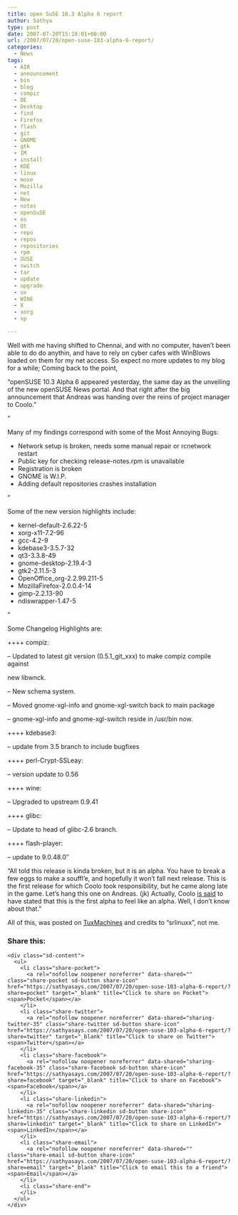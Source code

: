 ```yaml
---
title: open SuSE 10.3 Alpha 6 report
author: Sathya
type: post
date: 2007-07-20T15:18:01+00:00
url: /2007/07/20/open-suse-103-alpha-6-report/
categories:
  - News
tags:
  - AIR
  - announcement
  - bin
  - blog
  - compiz
  - DE
  - Desktop
  - find
  - Firefox
  - flash
  - git
  - GNOME
  - gtk
  - IM
  - install
  - KDE
  - linux
  - move
  - Mozilla
  - net
  - New
  - notes
  - openSuSE
  - os
  - Qt
  - repo
  - repos
  - repositories
  - rpm
  - SUSE
  - switch
  - tar
  - update
  - upgrade
  - ux
  - WINE
  - X
  - xorg
  - xp

---
```

Well with me having shifted to Chennai, and with no computer, haven&#8217;t been able to do do anythin, and have to rely on cyber cafes with WinBlows loaded on them for my net access. So expect no more updates to my blog for a while; Coming back to the point,

&#8220;openSUSE 10.3 Alpha 6 appeared yesterday, the same day as the unveiling of the new openSUSE News portal. And that right after the big announcement that Andreas was handing over the reins of project manager to Coolo.&#8221;

&#8221;

Many of my findings correspond with some of the Most Annoying Bugs:

  * Network setup is broken, needs some manual repair or rcnetwork restart
  * Public key for checking release-notes.rpm is unavailable
  * Registration is broken
  * GNOME is W.I.P.
  * Adding default repositories crashes installation

&#8221;
  
Some of the new version highlights include:

  * kernel-default-2.6.22-5
  * xorg-x11-7.2-96
  * gcc-4.2-9
  * kdebase3-3.5.7-32
  * qt3-3.3.8-49
  * gnome-desktop-2.19.4-3
  * gtk2-2.11.5-3
  * OpenOffice_org-2.2.99.211-5
  * MozillaFirefox-2.0.0.4-14
  * gimp-2.2.13-90
  * ndiswrapper-1.47-5

&#8221;
  
Some Changelog Highlights are:

++++ compiz:

&#8211; Updated to latest git version (0.5.1\_git\_xxx) to make compiz compile against
  
new libwnck.
  
&#8211; New schema system.
  
&#8211; Moved gnome-xgl-info and gnome-xgl-switch back to main package
  
&#8211; gnome-xgl-info and gnome-xgl-switch reside in /usr/bin now.

++++ kdebase3:

&#8211; update from 3.5 branch to include bugfixes

++++ perl-Crypt-SSLeay:

&#8211; version update to 0.56

++++ wine:

&#8211; Upgraded to upstream 0.9.41

++++ glibc:

&#8211; Update to head of glibc-2.6 branch.

++++ flash-player:

&#8211; update to 9.0.48.0&#8243;

&#8220;All told this release is kinda broken, but it is an alpha. You have to break a few eggs to make a souffl&#8217;e, and hopefully it won&#8217;t fall next release. This is the first release for which Coolo took responsibility, but he came along late in the game. Let&#8217;s hang this one on Andreas. (jk) Actually, Coolo [is said][1] to have stated that this is the first alpha to feel like an alpha. Well, I don&#8217;t know about that.&#8221;

All of this, was posted on [TuxMachines][2] and credits to &#8220;<span class="submitted">srlinuxx&#8221;, not me. </span>

<div class="sharedaddy sd-sharing-enabled">
  <div class="robots-nocontent sd-block sd-social sd-social-icon-text sd-sharing">
    <h3 class="sd-title">
      Share this:
    </h3>
    
    <div class="sd-content">
      <ul>
        <li class="share-pocket">
          <a rel="nofollow noopener noreferrer" data-shared="" class="share-pocket sd-button share-icon" href="https://sathyasays.com/2007/07/20/open-suse-103-alpha-6-report/?share=pocket" target="_blank" title="Click to share on Pocket"><span>Pocket</span></a>
        </li>
        <li class="share-twitter">
          <a rel="nofollow noopener noreferrer" data-shared="sharing-twitter-35" class="share-twitter sd-button share-icon" href="https://sathyasays.com/2007/07/20/open-suse-103-alpha-6-report/?share=twitter" target="_blank" title="Click to share on Twitter"><span>Twitter</span></a>
        </li>
        <li class="share-facebook">
          <a rel="nofollow noopener noreferrer" data-shared="sharing-facebook-35" class="share-facebook sd-button share-icon" href="https://sathyasays.com/2007/07/20/open-suse-103-alpha-6-report/?share=facebook" target="_blank" title="Click to share on Facebook"><span>Facebook</span></a>
        </li>
        <li class="share-linkedin">
          <a rel="nofollow noopener noreferrer" data-shared="sharing-linkedin-35" class="share-linkedin sd-button share-icon" href="https://sathyasays.com/2007/07/20/open-suse-103-alpha-6-report/?share=linkedin" target="_blank" title="Click to share on LinkedIn"><span>LinkedIn</span></a>
        </li>
        <li class="share-email">
          <a rel="nofollow noopener noreferrer" data-shared="" class="share-email sd-button share-icon" href="https://sathyasays.com/2007/07/20/open-suse-103-alpha-6-report/?share=email" target="_blank" title="Click to email this to a friend"><span>Email</span></a>
        </li>
        <li class="share-end">
        </li>
      </ul>
    </div>
  </div>
</div>

 [1]: http://www.kdedevelopers.org/node/2896
 [2]: http://www.tuxmachines.org/node/18306